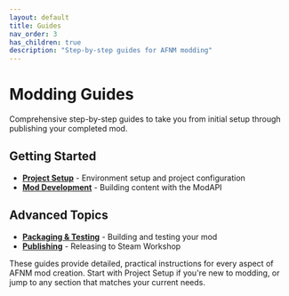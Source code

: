 ```yaml
---
layout: default
title: Guides
nav_order: 3
has_children: true
description: "Step-by-step guides for AFNM modding"
---
```


# Modding Guides

Comprehensive step-by-step guides to take you from initial setup through publishing your completed mod.

## Getting Started
- **[Project Setup](project-setup)** - Environment setup and project configuration
- **[Mod Development](mod-development)** - Building content with the ModAPI

## Advanced Topics  
- **[Packaging & Testing](packaging-testing)** - Building and testing your mod
- **[Publishing](publishing)** - Releasing to Steam Workshop

These guides provide detailed, practical instructions for every aspect of AFNM mod creation. Start with Project Setup if you're new to modding, or jump to any section that matches your current needs.